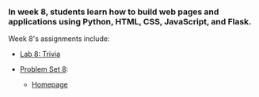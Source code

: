 ### In week 8, students learn how to build web pages and applications using Python, HTML, CSS, JavaScript, and Flask.

Week 8's assignments include:
* [Lab 8: Trivia](https://cs50.harvard.edu/x/2023/labs/8/)

* [Problem Set 8](https://cs50.harvard.edu/x/2023/psets/8/):
  - [Homepage](https://cs50.harvard.edu/x/2023/psets/8/homepage/)
